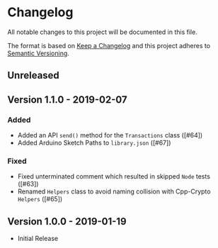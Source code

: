 # Changelog

All notable changes to this project will be documented in this file.

The format is based on [Keep a Changelog](http://keepachangelog.com/en/1.0.0/)
and this project adheres to [Semantic Versioning](http://semver.org/spec/v2.0.0.html).

## Unreleased

## Version 1.1.0 - 2019-02-07

### Added

- Added an API `send()` method for the `Transactions` class ([#64])
- Added Arduino Sketch Paths to `library.json` ([#67])

### Fixed

- Fixed unterminated comment which resulted in skipped `Node` tests ([#63])
- Renamed `Helpers` class to avoid naming collision with Cpp-Crypto `Helpers` ([#65])

## Version 1.0.0 - 2019-01-19

- Initial Release
